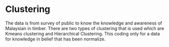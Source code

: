 # Clustering
The data is from survey of public to know the knowledge and awareness of Malaysian in timber. There are two types of clustering that is used which are Kmeans clustering and Hierarchical Clustering. This coding only for a data for knowledge in belief that has been normalize.
